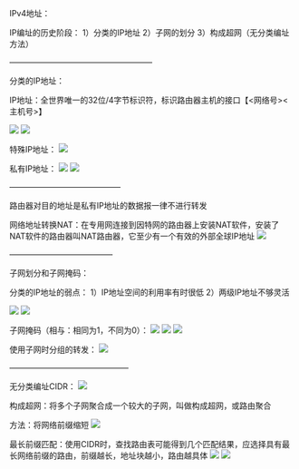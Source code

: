 IPv4地址：

IP编址的历史阶段：
1）分类的IP地址
2）子网的划分
3）构成超网（无分类编址方法）

——————————————————

分类的IP地址：

IP地址：全世界唯一的32位/4字节标识符，标识路由器主机的接口【<网络号><主机号>】

![](https://tva1.sinaimg.cn/large/008eGmZEly1gosjorjhnyj30ge02vmxf.jpg)
![](https://tva1.sinaimg.cn/large/008eGmZEly1gosjp1yyanj30v80ejwj8.jpg)

特殊IP地址：
![](https://tva1.sinaimg.cn/large/008eGmZEly1gosjpb7m25j31000htth6.jpg)

私有IP地址：
![](https://tva1.sinaimg.cn/large/008eGmZEly1gosjpjgbiaj30r109s767.jpg)
![](https://tva1.sinaimg.cn/large/008eGmZEly1gosjpr56nqj312r058goh.jpg)


——————————————

路由器对目的地址是私有IP地址的数据报一律不进行转发

网络地址转换NAT：在专用网连接到因特网的路由器上安装NAT软件，安装了NAT软件的路由器叫NAT路由器，它至少有一个有效的外部全球IP地址
![](https://tva1.sinaimg.cn/large/008eGmZEly1gosjq1osg4j311k0ff482.jpg)

—————————————

子网划分和子网掩码：

分类的IP地址的弱点：
1）IP地址空间的利用率有时很低
2）两级IP地址不够灵活

![](https://tva1.sinaimg.cn/large/008eGmZEly1gosjqxnqvhj30ge08qgmv.jpg)
![](https://tva1.sinaimg.cn/large/008eGmZEly1gosjr64e9zj311w0i3n62.jpg)

子网掩码（相与：相同为1，不同为0）：
![](https://tva1.sinaimg.cn/large/008eGmZEly1gosjrfbgijj30wn0giahe.jpg)
![](https://tva1.sinaimg.cn/large/008eGmZEly1gosjrmkrr0j30ii0dbtaj.jpg)
![](https://tva1.sinaimg.cn/large/008eGmZEly1gosjsj4jiuj30ge0jvmzz.jpg)

使用子网时分组的转发：
![](https://tva1.sinaimg.cn/large/008eGmZEly1gosjsxfyj7j313y0hugvy.jpg)

———————————————

无分类编址CIDR：
![](https://tva1.sinaimg.cn/large/008eGmZEly1gosjtng9xsj30ge0idtby.jpg)


构成超网：将多个子网聚合成一个较大的子网，叫做构成超网，或路由聚合

方法：将网络前缀缩短
![](https://tva1.sinaimg.cn/large/008eGmZEly1gosjtzkt3ej30sc0b70xd.jpg)

最长前缀匹配：使用CIDR时，查找路由表可能得到几个匹配结果，应选择具有最长网络前缀的路由，前缀越长，地址块越小，路由越具体
![](https://tva1.sinaimg.cn/large/008eGmZEly1gosjurtsp9j30ge0dhabz.jpg)
![](https://tva1.sinaimg.cn/large/008eGmZEly1gosjveu82qj30ge08mwgf.jpg)
